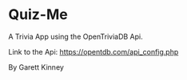 # Quiz-Me
A Trivia App using the OpenTriviaDB Api.

Link to the Api:
https://opentdb.com/api_config.php

By Garett Kinney
